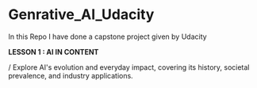 # Genrative_AI_Udacity
In this Repo I have done a capstone project given by Udacity

**LESSON 1 : AI IN CONTENT**

/ Explore AI's evolution and everyday impact, covering its history, societal prevalence, and industry applications. 
